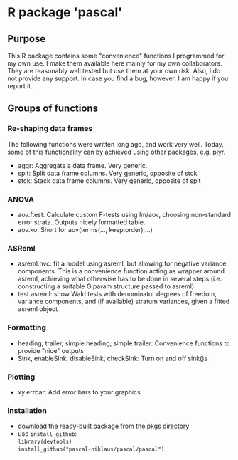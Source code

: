 # R package 'pascal'

## Purpose

This R package contains some "convenience" functions I programmed for my own use. 
I make them available here mainly for my own collaborators. 
They are reasonably well tested but use them at your own risk. 
Also, I do not provide any support. In case you find a bug, however, I am happy if you report it. 

## Groups of functions 

### Re-shaping data frames

The following functions were written long ago, and work very well. 
Today, some of this functionality can by achieved using other packages, e.g. plyr.

- aggr: Aggregate a data frame. Very generic.
- splt: Split data frame columns. Very generic, opposite of stck 
- stck: Stack data frame columns. Very generic, opposite of splt

### ANOVA

- aov.ftest: Calculate custom F-tests using lm/aov, choosing non-standard error strata. 
Outputs nicely formatted table.
- aov.ko: Short for aov(terms(..., keep.order),...)

### ASReml

- asreml.nvc: fit a model using asreml, but allowing for negative variance components. 
  This is a convenience function acting as wrapper around asreml, achieving what otherwise has to be done in several steps (i.e. constructing a suitable G.param structure passed to asreml)
- test.asreml: show Wald tests with denominator degrees of freedom, variance components, and (if available) stratum variances,
 given a fitted asreml object

### Formatting

- heading, trailer, simple.heading, simple.trailer: Convenience functions to provide "nice" outputs
- Sink, enableSink, disableSink, checkSink: Turn on and off sink()s

### Plotting

- xy.errbar: Add error bars to your graphics

### Installation

* download the ready-built package from the [pkgs directory](https://github.com/pascal-niklaus/pascal/tree/master/pkgs)
* use `install_github`:  
`library(devtools)`  
`install_github("pascal-niklaus/pascal/pascal")`


